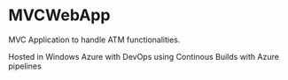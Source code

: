 <h1>MVCWebApp</h2>
<p>MVC Application to handle ATM functionalities.</p>
<p>Hosted in Windows Azure with DevOps using Continous Builds with Azure pipelines</p>
